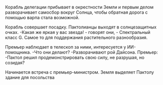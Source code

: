Корабль делегации прибывает в окрестности Земли и первым делом разворачивает самосбор вокруг Солнца, чтобы обратная дорога с помощью варпа стала возможной.

Корабль совершает посадку. Пактолианцы выходят в солнцезащитных очках.
-Какая же яркая у вас звезда! - говорят они, - Спектральный класс G. Самое то для поддержания растительного разнообразия.

Премьер наблюдает в телескоп за ними, интересуется у ИИ-помощника.
-Что они делают?
-Разворачивают рой Дайсона.
Премьер:
-Пактол решил продемонстрировать свою силу, не разрушая, но созидая?

Начинается встреча с премьер-министром. Земля выделяет Пактолу здание для посольства

